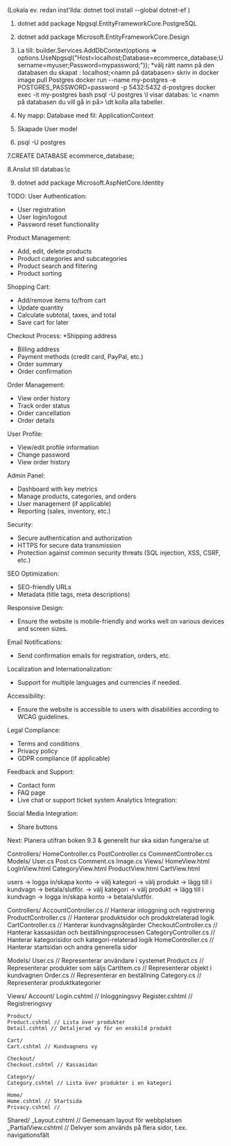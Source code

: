 (Lokala ev. redan inst'llda:
dotnet tool install --global dotnet-ef
)

1. dotnet add package Npgsql.EntityFrameworkCore.PostgreSQL
2. dotnet add package Microsoft.EntityFrameworkCore.Design

3. La till:
   builder.Services.AddDbContext<ApplicationContext>(options => options.UseNpgsql("Host=localhost;Database=ecommerce_database;Username=myuser;Password=mypassword;"));
   \*välj rätt namn på den databasen du skapat : localhost;<namn på databasen>
   skriv in
   docker image pull Postgres
   docker run --name my-postgres -e POSTGRES_PASSWORD=password -p 5432:5432 d-postgres
   docker exec -it my-postgres bash
   psql -U postgres
   \l
   visar databas:
   \c <namn på databasen du vill gå in på>
   \dt
   kolla alla tabeller.

4. Ny mapp: Database med fil: ApplicationContext

5. Skapade User model

6. psql -U postgres

7.CREATE DATABASE ecommerce_database;

8.Anslut till databas:\c <db namn>

9. dotnet add package Microsoft.AspNetCore.Identity

TODO:
User Authentication:

- User registration
- User login/logout
- Password reset functionality

Product Management:

- Add, edit, delete products
- Product categories and subcategories
- Product search and filtering
- Product sorting

Shopping Cart:

- Add/remove items to/from cart
- Update quantity
- Calculate subtotal, taxes, and total
- Save cart for later

Checkout Process:
\*Shipping address

- Billing address
- Payment methods (credit card, PayPal, etc.)
- Order summary
- Order confirmation

Order Management:

- View order history
- Track order status
- Order cancellation
- Order details

User Profile:

- View/edit profile information
- Change password
- View order history

Admin Panel:

- Dashboard with key metrics
- Manage products, categories, and orders
- User management (if applicable)
- Reporting (sales, inventory, etc.)

Security:

- Secure authentication and authorization
- HTTPS for secure data transmission
- Protection against common security threats (SQL injection, XSS, CSRF, etc.)

SEO Optimization:

- SEO-friendly URLs
- Metadata (title tags, meta descriptions)

Responsive Design:

- Ensure the website is mobile-friendly and works well on various devices and screen sizes.

Email Notifications:

- Send confirmation emails for registration, orders, etc.

Localization and Internationalization:

- Support for multiple languages and currencies if needed.

Accessibility:

- Ensure the website is accessible to users with disabilities according to WCAG guidelines.

Legal Compliance:

- Terms and conditions
- Privacy policy
- GDPR compliance (if applicable)

Feedback and Support:

- Contact form
- FAQ page
- Live chat or support ticket system
  Analytics Integration:

Social Media Integration:

- Share buttons

Next: Planera utifran boken 9.3 & generellt hur ska sidan fungera/se ut

Controllers/
HomeController.cs
PostController.cs
CommentController.cs
Models/
User.cs
Post.cs
Comment.cs
Image.cs
Views/
HomeView.html
LogInView.html
CategoryView.html
ProductView.html
CartView.html

users -> logga in/skapa konto -> välj kategori -> välj produkt -> lägg till i kundvagn -> betala/slutför.
-> välj kategori -> välj produkt -> lägg till i kundvagn -> logga in/skapa konto -> betala/slutför.

Controllers/
AccountController.cs // Hanterar inloggning och registrering
ProductController.cs // Hanterar produktsidor och produktrelaterad logik
CartController.cs // Hanterar kundvagnsåtgärder
CheckoutController.cs // Hanterar kassasidan och beställningsprocessen
CategoryController.cs // Hanterar kategorisidor och kategori-relaterad logik
HomeController.cs // Hanterar startsidan och andra generella sidor

Models/
User.cs // Representerar användare i systemet
Product.cs // Representerar produkter som säljs
CartItem.cs // Representerar objekt i kundvagnen
Order.cs // Representerar en beställning
Category.cs // Representerar produktkategorier

Views/
Account/
Login.cshtml // Inloggningsvy
Register.cshtml // Registreringsvy

    Product/
    Product.cshtml // Lista över produkter
    Detail.cshtml // Detaljerad vy för en enskild produkt

    Cart/
    Cart.cshtml // Kundvagnens vy

    Checkout/
    Checkout.cshtml // Kassasidan

    Category/
    Category.cshtml // Lista över produkter i en kategori

    Home/
    Home.cshtml // Startsida
    Privacy.cshtml //

Shared/
\_Layout.cshtml // Gemensam layout för webbplatsen
\_PartialView.cshtml // Delvyer som används på flera sidor, t.ex. navigationsfält
